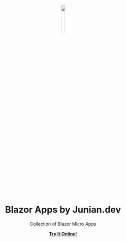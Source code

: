 <p align="center" >
  <img width="15%" height="15%" src="https://blogger.googleusercontent.com/img/b/R29vZ2xl/AVvXsEjxDMezeI3dAXuoWQGciX6fFPJCFtV8_lX_1SzAaDfAlL7EOT43MvrDqTHkFJIBP__MpDljWz8X0wmiC3m0k09XF4e_xpEtxFvDWCtQ6Vf9QE-YRjnfi_69grizjU2-AzzHHi8PbjuqzGaAhF9eNbHFSz9_LRkhjk0VMOL8Ip2OB7FgpLQ2ndKa7BJr-2t5/s1600/blazor-no-halo.png"></img>
</p>

<h1 align="center">Blazor Apps by Junian.dev</h1>

<p align="center">Collection of Blazor Micro Apps</p>

<p align="center"><strong><a href="https://blazorapps.junian.dev/">Try It Online!</a></strong></p>
